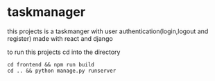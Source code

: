 # taskmanager

this projects is a taskmanger with user authentication(login,logout and register) made with react and django

to run this projects cd into the directory

```
cd frontend && npm run build
cd .. && python manage.py runserver

```
